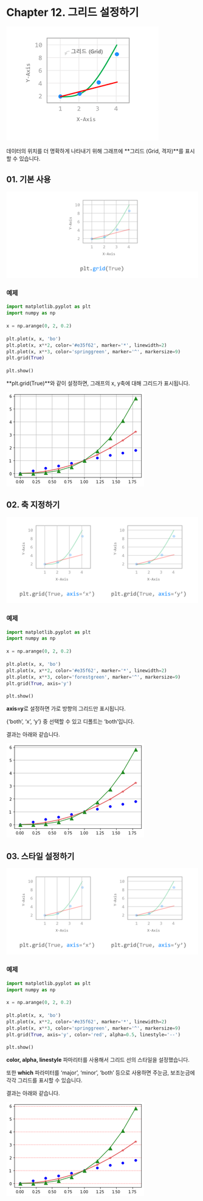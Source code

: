 # Chapter 12. 그리드 설정하기

![12-1](image/12/12-1.png)

데이터의 위치를 더 명확하게 나타내기 위해 그래프에 **그리드 (Grid, 격자)**를 표시할 수 있습니다.



## 01. 기본 사용

![12-2](image/12/12-2.png)

### 예제

```python
import matplotlib.pyplot as plt
import numpy as np

x = np.arange(0, 2, 0.2)

plt.plot(x, x, 'bo')
plt.plot(x, x**2, color='#e35f62', marker='*', linewidth=2)
plt.plot(x, x**3, color='springgreen', marker='^', markersize=9)
plt.grid(True)

plt.show()
```

**plt.grid(True)**와 같이 설정하면, 그래프의 x, y축에 대해 그리드가 표시됩니다.

![12-3](image/12/12-3.png)



## 02. 축 지정하기

![12-4](image/12/12-4.png)

### 예제

```python
import matplotlib.pyplot as plt
import numpy as np

x = np.arange(0, 2, 0.2)

plt.plot(x, x, 'bo')
plt.plot(x, x**2, color='#e35f62', marker='*', linewidth=2)
plt.plot(x, x**3, color='forestgreen', marker='^', markersize=9)
plt.grid(True, axis='y')

plt.show()
```

**axis=y**로 설정하면 가로 방향의 그리드만 표시됩니다.

{‘both’, ‘x’, ‘y’} 중 선택할 수 있고 디폴트는 ‘both’입니다.

결과는 아래와 같습니다.

![12-5](image/12/12-5.png)



## 03. 스타일 설정하기

![12-6](image/12/12-6.png)

### 예제

```python
import matplotlib.pyplot as plt
import numpy as np

x = np.arange(0, 2, 0.2)

plt.plot(x, x, 'bo')
plt.plot(x, x**2, color='#e35f62', marker='*', linewidth=2)
plt.plot(x, x**3, color='springgreen', marker='^', markersize=9)
plt.grid(True, axis='y', color='red', alpha=0.5, linestyle='--')

plt.show()
```

**color, alpha, linestyle** 파마리터를 사용해서 그리드 선의 스타일을 설정했습니다.

또한 **which** 파라미터를 ‘major’, ‘minor’, ‘both’ 등으로 사용하면 주눈금, 보조눈금에 각각 그리드를 표시할 수 있습니다.

결과는 아래와 같습니다.

![12-7](image/12/12-7.png)

